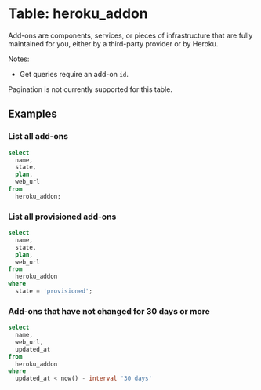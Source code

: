 # Table: heroku_addon

Add-ons are components, services, or pieces of infrastructure that are fully maintained for you, either by a third-party provider or by Heroku.

Notes:
* Get queries require an add-on `id`.

Pagination is not currently supported for this table.

## Examples

### List all add-ons

```sql
select
  name,
  state,
  plan,
  web_url
from
  heroku_addon;
```

### List all provisioned add-ons

```sql
select
  name,
  state,
  plan,
  web_url
from
  heroku_addon
where
  state = 'provisioned';
```

### Add-ons that have not changed for 30 days or more

```sql
select
  name,
  web_url,
  updated_at
from
  heroku_addon
where
  updated_at < now() - interval '30 days'
```
